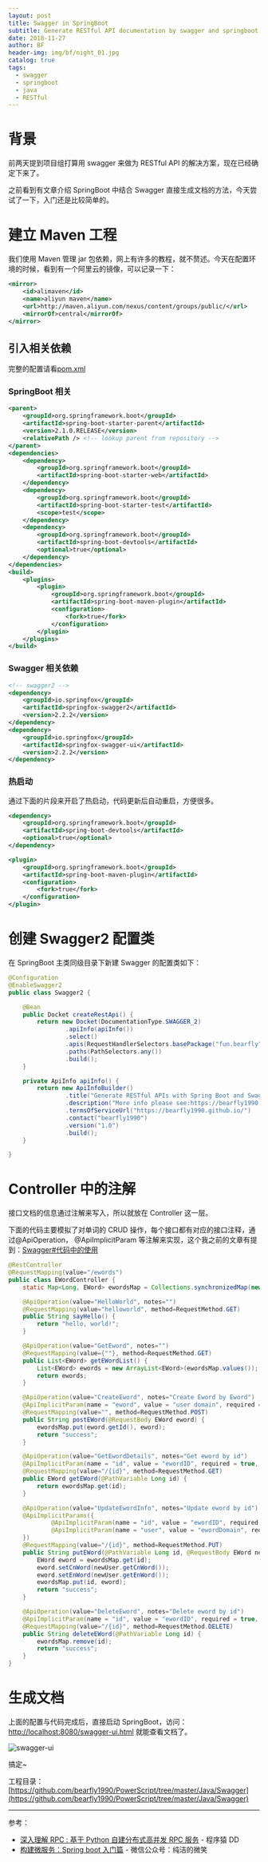 ```yaml
---
layout: post
title: Swagger in SpringBoot
subtitle: Generate RESTful API documentation by swagger and springboot
date: 2018-11-27
author: BF
header-img: img/bf/night_01.jpg
catalog: true
tags:
  - swagger
  - springboot
  - java
  - RESTful
---
```


# 背景

前两天提到项目组打算用 swagger 来做为 RESTful API 的解决方案，现在已经确定下来了。

之前看到有文章介绍 SpringBoot 中结合 Swagger 直接生成文档的方法，今天尝试了一下，入门还是比较简单的。

# 建立 Maven 工程

我们使用 Maven 管理 jar 包依赖，网上有许多的教程，就不赘述。今天在配置环境的时候，看到有一个阿里云的镜像，可以记录一下：

```xml
<mirror>
    <id>alimaven</id>
    <name>aliyun maven</name>
    <url>http://maven.aliyun.com/nexus/content/groups/public/</url>
    <mirrorOf>central</mirrorOf>
</mirror>
```

## 引入相关依赖

完整的配置请看[pom.xml](https://github.com/bearfly1990/PowerScript/blob/master/Java/Swagger/pom.xml)

### SpringBoot 相关

```xml
<parent>
    <groupId>org.springframework.boot</groupId>
    <artifactId>spring-boot-starter-parent</artifactId>
    <version>2.1.0.RELEASE</version>
    <relativePath /> <!-- lookup parent from repository -->
</parent>
<dependencies>
    <dependency>
        <groupId>org.springframework.boot</groupId>
        <artifactId>spring-boot-starter-web</artifactId>
    </dependency>
    <dependency>
        <groupId>org.springframework.boot</groupId>
        <artifactId>spring-boot-starter-test</artifactId>
        <scope>test</scope>
    </dependency>
    <dependency>
        <groupId>org.springframework.boot</groupId>
        <artifactId>spring-boot-devtools</artifactId>
        <optional>true</optional>
    </dependency>
</dependencies>
<build>
    <plugins>
        <plugin>
            <groupId>org.springframework.boot</groupId>
            <artifactId>spring-boot-maven-plugin</artifactId>
            <configuration>
                <fork>true</fork>
            </configuration>
        </plugin>
    </plugins>
</build>
```

### Swagger 相关依赖

```xml
<!-- swagger2 -->
<dependency>
    <groupId>io.springfox</groupId>
    <artifactId>springfox-swagger2</artifactId>
    <version>2.2.2</version>
</dependency>
<dependency>
    <groupId>io.springfox</groupId>
    <artifactId>springfox-swagger-ui</artifactId>
    <version>2.2.2</version>
</dependency>
```

### 热启动

通过下面的片段来开启了热启动，代码更新后自动重启，方便很多。

```xml
<dependency>
    <groupId>org.springframework.boot</groupId>
    <artifactId>spring-boot-devtools</artifactId>
    <optional>true</optional>
</dependency>
```

```xml
<plugin>
    <groupId>org.springframework.boot</groupId>
    <artifactId>spring-boot-maven-plugin</artifactId>
    <configuration>
        <fork>true</fork>
    </configuration>
</plugin>
```

# 创建 Swagger2 配置类

在 SpringBoot 主类同级目录下新建 Swagger 的配置类如下：

```java
@Configuration
@EnableSwagger2
public class Swagger2 {

    @Bean
    public Docket createRestApi() {
        return new Docket(DocumentationType.SWAGGER_2)
                .apiInfo(apiInfo())
                .select()
                .apis(RequestHandlerSelectors.basePackage("fun.bearfly"))
                .paths(PathSelectors.any())
                .build();
    }

    private ApiInfo apiInfo() {
        return new ApiInfoBuilder()
                .title("Generate RESTful APIs with Spring Boot and Swagger2 ")
                .description("More info please see:https://bearfly1990.github.io/")
                .termsOfServiceUrl("https://bearfly1990.github.io/")
                .contact("bearfly1990")
                .version("1.0")
                .build();
    }

}
```

# Controller 中的注解

接口文档的信息通过注解来写入，所以就放在 Controller 这一层。

下面的代码主要模拟了对单词的 CRUD 操作，每个接口都有对应的接口注释，通过@ApiOperation， @ApiImplicitParam 等注解来实现，这个我之前的文章有提到：[Swagger#代码中的使用](https://bearfly1990.github.io/2018/11/25/Swagger/#代码中的使用)

```java
@RestController
@RequestMapping(value="/ewords")
public class EWordController {
	static Map<Long, EWord> ewordsMap = Collections.synchronizedMap(new HashMap<Long, EWord>());

	@ApiOperation(value="HelloWorld", notes="")
	@RequestMapping(value="helloworld", method=RequestMethod.GET)
	public String sayHello() {
		return "hello, world!";
	}

    @ApiOperation(value="GetEword", notes="")
    @RequestMapping(value={""}, method=RequestMethod.GET)
    public List<EWord> getEWordList() {
        List<EWord> ewords = new ArrayList<EWord>(ewordsMap.values());
        return ewords;
    }

    @ApiOperation(value="CreateEword", notes="Create Eword by Eword")
    @ApiImplicitParam(name = "eword", value = "user domain", required = true, dataType = "EWord")
    @RequestMapping(value="", method=RequestMethod.POST)
    public String postEWord(@RequestBody EWord eword) {
    	ewordsMap.put(eword.getId(), eword);
        return "success";
    }

    @ApiOperation(value="GetEwordDetails", notes="Get eword by id")
    @ApiImplicitParam(name = "id", value = "ewordID", required = true, dataType = "Long")
    @RequestMapping(value="/{id}", method=RequestMethod.GET)
    public EWord getEWord(@PathVariable Long id) {
        return ewordsMap.get(id);
    }

    @ApiOperation(value="UpdateEwordInfo", notes="Update eword by id")
    @ApiImplicitParams({
            @ApiImplicitParam(name = "id", value = "ewordID", required = true, dataType = "Long"),
            @ApiImplicitParam(name = "user", value = "ewordDomain", required = true, dataType = "EWord")
    })
    @RequestMapping(value="/{id}", method=RequestMethod.PUT)
    public String putEWord(@PathVariable Long id, @RequestBody EWord newUser) {
        EWord eword = ewordsMap.get(id);
        eword.setCnWord(newUser.getCnWord());
        eword.setEnWord(newUser.getEnWord());
        ewordsMap.put(id, eword);
        return "success";
    }

    @ApiOperation(value="DeleteEword", notes="Delete eword by id")
    @ApiImplicitParam(name = "id", value = "ewordID", required = true, dataType = "Long")
    @RequestMapping(value="/{id}", method=RequestMethod.DELETE)
    public String deleteEWord(@PathVariable Long id) {
        ewordsMap.remove(id);
        return "success";
    }
}
```

# 生成文档

上面的配置与代码完成后，直接启动 SpringBoot，访问：[http://localhost:8080/swagger-ui.html](http://localhost:8080/swagger-ui.html) 就能查看文档了。

![swagger-ui](/img/post/2018/11/2018-11-27-SwaggerSpringBoot.jpg)

搞定~

工程目录：[https://github.com/bearfly1990/PowerScript/tree/master/Java/Swagger](https://github.com/bearfly1990/PowerScript/tree/master/Java/Swagger)

---

参考：

- [深入理解 RPC : 基于 Python 自建分布式高并发 RPC 服务](https://www.jianshu.com/p/8033ef83a8ed) - 程序猿 DD
- [构建微服务：Spring boot 入门篇](https://www.cnblogs.com/ityouknow/p/5662753.html) - 微信公众号：纯洁的微笑
